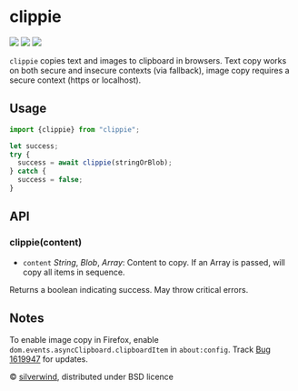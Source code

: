 # clippie
[![](https://img.shields.io/npm/v/clippie.svg?style=flat)](https://www.npmjs.org/package/clippie) [![](https://img.shields.io/npm/dm/clippie.svg)](https://www.npmjs.org/package/clippie) [![](https://img.shields.io/bundlephobia/minzip/clippie.svg)](https://bundlephobia.com/package/clippie)

`clippie` copies text and images to clipboard in browsers. Text copy works on both secure and insecure contexts (via fallback), image copy requires a secure context (https or localhost).

## Usage

```js
import {clippie} from "clippie";

let success;
try {
  success = await clippie(stringOrBlob);
} catch {
  success = false;
}
```

## API
### clippie(content)

- `content` *String*, *Blob*, *Array*: Content to copy. If an Array is passed, will copy all items in sequence.

Returns a boolean indicating success. May throw critical errors.

## Notes

To enable image copy in Firefox, enable `dom.events.asyncClipboard.clipboardItem` in `about:config`. Track [Bug 1619947](https://bugzilla.mozilla.org/show_bug.cgi?id=1619947) for updates.

© [silverwind](https://github.com/silverwind), distributed under BSD licence

